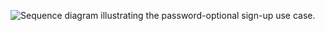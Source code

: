 <div class="full">

![Sequence diagram illustrating the password-optional sign-up use case.](/img/pwd-optional/pwd-optional-java-sign-up-summary.png)

<!--
Source image: https://www.figma.com/file/YH5Zhzp66kGCglrXQUag2E/%F0%9F%93%8A-Updated-Diagrams-for-Dev-Docs?node-id=3156%3A57324 pwd-optional-java-sign-up-summary
 -->

</div>

